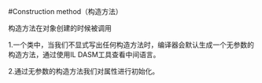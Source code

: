 #Construction method（构造方法）

构造方法在对象创建的时候被调用

1.一个类中，当我们不显式写出任何构造方法时，编译器会默认生成一个无参数的构造方法，通过使用IL DASM工具查看中间语言。

2.通过无参数的构造方法我们对属性进行初始化。

